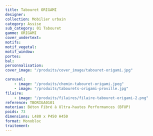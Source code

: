 ```yaml
---
title: Tabouret ORIGAMI
designer:
collection: Mobilier urbain
category: Assise
sub_category: 01 Tabouret
gamme: ORIGAMI
cover_undertext:
motifs:
motif_vegetal:
motif_window:
portes:
bal:
personnalisation:
cover_image: "/produits/cover_image/tabouret-origami.jpg"

carousel:
    - image: "/produits/chemin-tabouret-origami.jpeg"
    - image: "/produits/tabourets-origami-proville.jpg"
filaire:
    - image: "/produits/filaires/filaire-tabouret-origami-2.png"
reference: TBORIGA0101
materiau: Béton Fibré à Ultra-hautes Performances (BFUP)
poids: 73
dimensions: L480 x P450 H450
format: Monobloc
traitement:
---
```

